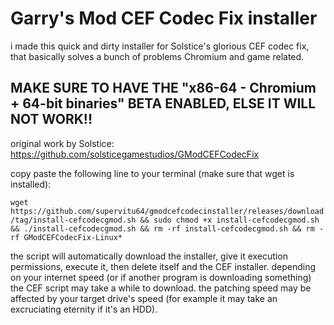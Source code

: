 # Garry's Mod CEF Codec Fix installer
i made this quick and dirty installer for Solstice's glorious CEF codec fix, that basically solves a bunch of problems Chromium and game related.

## MAKE SURE TO HAVE THE "x86-64 - Chromium + 64-bit binaries" BETA ENABLED, ELSE IT WILL NOT WORK!!

original work by Solstice: https://github.com/solsticegamestudios/GModCEFCodecFix


copy paste the following line to your terminal (make sure that wget is installed):

```wget https://github.com/supervitu64/gmodcefcodecinstaller/releases/download/tag/install-cefcodecgmod.sh && sudo chmod +x install-cefcodecgmod.sh && ./install-cefcodecgmod.sh && rm -rf install-cefcodecgmod.sh && rm -rf GModCEFCodecFix-Linux*```

the script will automatically download the installer, give it execution permissions, execute it, then delete itself and the CEF installer. depending on your internet speed (or if another program is downloading something) the CEF script may take a while to download. the patching speed may be affected by your target drive's speed (for example it may take an excruciating eternity if it's an HDD).
